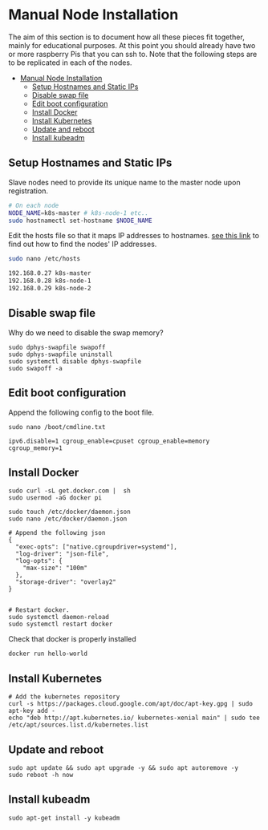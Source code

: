 # Manual Node Installation

The aim of this section is to document how all these pieces fit together, mainly for educational purposes. At this point you should already have two or more raspberry Pis that you can ssh to. Note that the following steps are to be replicated in each of the nodes.

- [Manual Node Installation](#manual-node-installation)
  - [Setup Hostnames and Static IPs](#setup-hostnames-and-static-ips)
  - [Disable swap file](#disable-swap-file)
  - [Edit boot configuration](#edit-boot-configuration)
  - [Install Docker](#install-docker)
  - [Install Kubernetes](#install-kubernetes)
  - [Update and reboot](#update-and-reboot)
  - [Install kubeadm](#install-kubeadm)

## Setup Hostnames and Static IPs

Slave nodes need to provide its unique name to the master node upon registration.

```sh
# On each node
NODE_NAME=k8s-master # k8s-node-1 etc..
sudo hostnamectl set-hostname $NODE_NAME
```

Edit the hosts file so that it maps IP addresses to hostnames. [see this link](../ssh_into_raspberry.md) to find out how to find the nodes' IP addresses.

```sh
sudo nano /etc/hosts

192.168.0.27 k8s-master
192.168.0.28 k8s-node-1
192.168.0.29 k8s-node-2
```

## Disable swap file
Why do we need to disable the swap memory?

```
sudo dphys-swapfile swapoff
sudo dphys-swapfile uninstall
sudo systemctl disable dphys-swapfile
sudo swapoff -a
```

## Edit boot configuration

Append the following config to the boot file.

```
sudo nano /boot/cmdline.txt

ipv6.disable=1 cgroup_enable=cpuset cgroup_enable=memory cgroup_memory=1
```

## Install Docker
```
sudo curl -sL get.docker.com |  sh
sudo usermod -aG docker pi

sudo touch /etc/docker/daemon.json
sudo nano /etc/docker/daemon.json

# Append the following json
{
  "exec-opts": ["native.cgroupdriver=systemd"],
  "log-driver": "json-file",
  "log-opts": {
    "max-size": "100m"
  },
  "storage-driver": "overlay2"
}


# Restart docker.
sudo systemctl daemon-reload
sudo systemctl restart docker
```

Check that docker is properly installed

```
docker run hello-world
```

## Install Kubernetes
```
# Add the kubernetes repository
curl -s https://packages.cloud.google.com/apt/doc/apt-key.gpg | sudo apt-key add - 
echo "deb http://apt.kubernetes.io/ kubernetes-xenial main" | sudo tee /etc/apt/sources.list.d/kubernetes.list
```

## Update and reboot

```
sudo apt update && sudo apt upgrade -y && sudo apt autoremove -y
sudo reboot -h now
```

## Install kubeadm

```
sudo apt-get install -y kubeadm
```